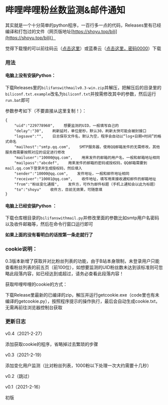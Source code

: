 # 哔哩哔哩粉丝数监测&邮件通知

其实就是一个十分简单的python程序，一百行多一点的代码，Releases里有已经编译和打包过的文件（网页版地址[https://shoyu.top/bili](https://shoyu.top/bili)）

觉得下载慢的可以前往码云（[点击这里](https://gitee.com/shoyu3/bilifanswithmail)）或蓝奏云（[点击这里，密码0000](https://io3.lanzous.com/b0dwltk8j)）下载

### 用法

#### 电脑上没有安装Python：

下载Releases里的```bilifanswithmailv0.3-win.zip```并解压，把解压后的目录里的```biliconf.txt.example```改名为```biliconf.txt```并按需修改其中的参数，然后运行```run.bat```即可

参数参考如下（不要直接从这里复制！）：
```
{
    "uid":"229778960",    想要监测的UID，一般填写自己的
    "delay":"30",    刷新延时，单位是秒，默认30，刷新太快可能会被封接口
    "logsave":"",    日志保存文件名，默认为空，程序会自动以“log+日期+时间”的格式命名
    "mailhost":"smtp.qq.com",    SMTP服务器，使用QQ邮箱发件的无需修改，其他服务商需要按照对应的设定进行修改
    "mailuser":"10000@qq.com",    用来发件的邮箱的用户名，一般和邮箱地址相同
    "mailpass":"abcdef",    用来发件的邮箱的密码或授权码，QQ邮箱需要到mail.qq.com下登录并生成授权码，然后填入
    "sender":"10000@qq.com",    发件地址，一般和邮件地址相同
    "receiver":"10001@qq.com",    收件地址，填写用来接收通知邮件的邮箱地址
    "from":"粉丝变化通报",    发件方，可作为邮件标题（手机上通知会以此为标题）
    "to":"shoyu"    收件方，目前无效果，可随意填
}
```

#### 电脑上已经安装Python ：

下载仓库根目录的```bilifanswithmail.py```并修改里面的参数比如smtp用户名密码以及收件邮箱等，然后在命令行窗口运行即可

**如果上面的没有看明白的话按第一条走就行了**

### cookie说明：

0.3版本新增了获取并对比粉丝列表的功能，由于B站本身限制，未登录用户只能查看粉丝列表的前五页（前100位），如想要监测的UID粉丝数未达到该标准则可忽略此段落内容，如已经达到或超过，请务必查看此段落内容！

获取哔哩哔哩的cookie的方式：

下载Release里最新的已编译的zip，解压并运行getcookie.exe（code里也有未编译的getcookie.py），按照程序提示的操作执行，最后会自动生成cookie.txt，无需再前往浏览器控制台获取

### 更新日志

v0.4（2021-2-27）

添加获取cookie的程序，省略掉过去繁琐的步骤

v0.3（2021-2-19）

添加变化用户监测（比对粉丝列表，1000粉以下处理一次大约需要十几秒）

v0.2（跳过）

v0.1（2021-2-16）

初版
